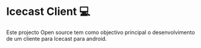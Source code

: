 # Icecast Client :computer:

Este projecto Open source tem como objectivo principal o desenvolvimento de um cliente para Icecast para android.